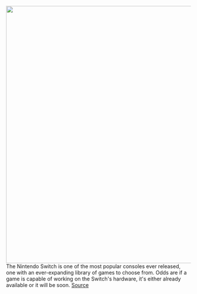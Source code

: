 <img src='https://cdn.vox-cdn.com/thumbor/d1r3_6cqkDt2n_2STkBtkcYU-6I=/0x0:1920x1080/1200x800/filters:focal(807x387:1113x693)/cdn.vox-cdn.com/uploads/chorus_image/image/70462199/Switch_HyruleWarriorsAgeofCalamity_screenshot_08_copy.17.jpg' width='700px' /><br/>
The Nintendo Switch is one of the most popular consoles ever released, one with an ever-expanding library of games to choose from. Odds are if a game is capable of working on the Switch's hardware, it's either already available or it will be soon.
<a href='https://www.theverge.com/good-deals/22904962/best-nintendo-switch-game-deal-sale'> Source <a/>